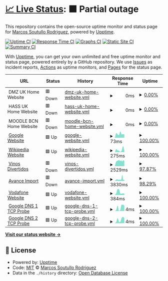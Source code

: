 # [📈 Live Status](https://kitos9112.github.io/uptime): <!--live status--> **🟧 Partial outage**

This repository contains the open-source uptime monitor and status page for [Marcos Soutullo Rodriguez](https://kitos9112.github.io/uptime), powered by [Upptime](https://github.com/upptime/upptime).

[![Uptime CI](https://github.com/kitos9112/uptime/workflows/Uptime%20CI/badge.svg)](https://github.com/kitos9112/uptime/actions?query=workflow%3A%22Uptime+CI%22)
[![Response Time CI](https://github.com/kitos9112/uptime/workflows/Response%20Time%20CI/badge.svg)](https://github.com/kitos9112/uptime/actions?query=workflow%3A%22Response+Time+CI%22)
[![Graphs CI](https://github.com/kitos9112/uptime/workflows/Graphs%20CI/badge.svg)](https://github.com/kitos9112/uptime/actions?query=workflow%3A%22Graphs+CI%22)
[![Static Site CI](https://github.com/kitos9112/uptime/workflows/Static%20Site%20CI/badge.svg)](https://github.com/kitos9112/uptime/actions?query=workflow%3A%22Static+Site+CI%22)
[![Summary CI](https://github.com/kitos9112/uptime/workflows/Summary%20CI/badge.svg)](https://github.com/kitos9112/uptime/actions?query=workflow%3A%22Summary+CI%22)

With [Upptime](https://upptime.js.org), you can get your own unlimited and free uptime monitor and status page, powered entirely by a GitHub repository. We use [Issues](https://github.com/kitos9112/uptime/issues) as incident reports, [Actions](https://github.com/kitos9112/uptime/actions) as uptime monitors, and [Pages](https://kitos9112.github.io/uptime) for the status page.

<!--start: status pages-->
<!-- This summary is generated by Upptime (https://github.com/upptime/upptime) -->
<!-- Do not edit this manually, your changes will be overwritten -->
<!-- prettier-ignore -->
| URL | Status | History | Response Time | Uptime |
| --- | ------ | ------- | ------------- | ------ |
| <img alt="" src="https://favicons.githubusercontent.com/dmz.uk." height="13"> DMZ UK Home Website | 🟥 Down | [dmz-uk-home-website.yml](https://github.com/kitos9112/uptime/commits/HEAD/history/dmz-uk-home-website.yml) | <details><summary><img alt="Response time graph" src="./graphs/dmz-uk-home-website/response-time-week.png" height="20"> 0ms</summary><br><a href="https://kitos9112.github.io/uptime/history/dmz-uk-home-website"><img alt="Response time 0" src="https://img.shields.io/endpoint?url=https%3A%2F%2Fraw.githubusercontent.com%2Fkitos9112%2Fuptime%2FHEAD%2Fapi%2Fdmz-uk-home-website%2Fresponse-time.json"></a><br><a href="https://kitos9112.github.io/uptime/history/dmz-uk-home-website"><img alt="24-hour response time 0" src="https://img.shields.io/endpoint?url=https%3A%2F%2Fraw.githubusercontent.com%2Fkitos9112%2Fuptime%2FHEAD%2Fapi%2Fdmz-uk-home-website%2Fresponse-time-day.json"></a><br><a href="https://kitos9112.github.io/uptime/history/dmz-uk-home-website"><img alt="7-day response time 0" src="https://img.shields.io/endpoint?url=https%3A%2F%2Fraw.githubusercontent.com%2Fkitos9112%2Fuptime%2FHEAD%2Fapi%2Fdmz-uk-home-website%2Fresponse-time-week.json"></a><br><a href="https://kitos9112.github.io/uptime/history/dmz-uk-home-website"><img alt="30-day response time 0" src="https://img.shields.io/endpoint?url=https%3A%2F%2Fraw.githubusercontent.com%2Fkitos9112%2Fuptime%2FHEAD%2Fapi%2Fdmz-uk-home-website%2Fresponse-time-month.json"></a><br><a href="https://kitos9112.github.io/uptime/history/dmz-uk-home-website"><img alt="1-year response time 0" src="https://img.shields.io/endpoint?url=https%3A%2F%2Fraw.githubusercontent.com%2Fkitos9112%2Fuptime%2FHEAD%2Fapi%2Fdmz-uk-home-website%2Fresponse-time-year.json"></a></details> | <details><summary><a href="https://kitos9112.github.io/uptime/history/dmz-uk-home-website">0.00%</a></summary><a href="https://kitos9112.github.io/uptime/history/dmz-uk-home-website"><img alt="All-time uptime 0.00%" src="https://img.shields.io/endpoint?url=https%3A%2F%2Fraw.githubusercontent.com%2Fkitos9112%2Fuptime%2FHEAD%2Fapi%2Fdmz-uk-home-website%2Fuptime.json"></a><br><a href="https://kitos9112.github.io/uptime/history/dmz-uk-home-website"><img alt="24-hour uptime 0.00%" src="https://img.shields.io/endpoint?url=https%3A%2F%2Fraw.githubusercontent.com%2Fkitos9112%2Fuptime%2FHEAD%2Fapi%2Fdmz-uk-home-website%2Fuptime-day.json"></a><br><a href="https://kitos9112.github.io/uptime/history/dmz-uk-home-website"><img alt="7-day uptime 0.00%" src="https://img.shields.io/endpoint?url=https%3A%2F%2Fraw.githubusercontent.com%2Fkitos9112%2Fuptime%2FHEAD%2Fapi%2Fdmz-uk-home-website%2Fuptime-week.json"></a><br><a href="https://kitos9112.github.io/uptime/history/dmz-uk-home-website"><img alt="30-day uptime 0.00%" src="https://img.shields.io/endpoint?url=https%3A%2F%2Fraw.githubusercontent.com%2Fkitos9112%2Fuptime%2FHEAD%2Fapi%2Fdmz-uk-home-website%2Fuptime-month.json"></a><br><a href="https://kitos9112.github.io/uptime/history/dmz-uk-home-website"><img alt="1-year uptime 0.00%" src="https://img.shields.io/endpoint?url=https%3A%2F%2Fraw.githubusercontent.com%2Fkitos9112%2Fuptime%2FHEAD%2Fapi%2Fdmz-uk-home-website%2Fuptime-year.json"></a></details>
| <img alt="" src="https://favicons.githubusercontent.com/hass.uk." height="13"> HASS UK Home Website | 🟥 Down | [hass-uk-home-website.yml](https://github.com/kitos9112/uptime/commits/HEAD/history/hass-uk-home-website.yml) | <details><summary><img alt="Response time graph" src="./graphs/hass-uk-home-website/response-time-week.png" height="20"> 0ms</summary><br><a href="https://kitos9112.github.io/uptime/history/hass-uk-home-website"><img alt="Response time 0" src="https://img.shields.io/endpoint?url=https%3A%2F%2Fraw.githubusercontent.com%2Fkitos9112%2Fuptime%2FHEAD%2Fapi%2Fhass-uk-home-website%2Fresponse-time.json"></a><br><a href="https://kitos9112.github.io/uptime/history/hass-uk-home-website"><img alt="24-hour response time 0" src="https://img.shields.io/endpoint?url=https%3A%2F%2Fraw.githubusercontent.com%2Fkitos9112%2Fuptime%2FHEAD%2Fapi%2Fhass-uk-home-website%2Fresponse-time-day.json"></a><br><a href="https://kitos9112.github.io/uptime/history/hass-uk-home-website"><img alt="7-day response time 0" src="https://img.shields.io/endpoint?url=https%3A%2F%2Fraw.githubusercontent.com%2Fkitos9112%2Fuptime%2FHEAD%2Fapi%2Fhass-uk-home-website%2Fresponse-time-week.json"></a><br><a href="https://kitos9112.github.io/uptime/history/hass-uk-home-website"><img alt="30-day response time 0" src="https://img.shields.io/endpoint?url=https%3A%2F%2Fraw.githubusercontent.com%2Fkitos9112%2Fuptime%2FHEAD%2Fapi%2Fhass-uk-home-website%2Fresponse-time-month.json"></a><br><a href="https://kitos9112.github.io/uptime/history/hass-uk-home-website"><img alt="1-year response time 0" src="https://img.shields.io/endpoint?url=https%3A%2F%2Fraw.githubusercontent.com%2Fkitos9112%2Fuptime%2FHEAD%2Fapi%2Fhass-uk-home-website%2Fresponse-time-year.json"></a></details> | <details><summary><a href="https://kitos9112.github.io/uptime/history/hass-uk-home-website">0.00%</a></summary><a href="https://kitos9112.github.io/uptime/history/hass-uk-home-website"><img alt="All-time uptime 0.00%" src="https://img.shields.io/endpoint?url=https%3A%2F%2Fraw.githubusercontent.com%2Fkitos9112%2Fuptime%2FHEAD%2Fapi%2Fhass-uk-home-website%2Fuptime.json"></a><br><a href="https://kitos9112.github.io/uptime/history/hass-uk-home-website"><img alt="24-hour uptime 0.00%" src="https://img.shields.io/endpoint?url=https%3A%2F%2Fraw.githubusercontent.com%2Fkitos9112%2Fuptime%2FHEAD%2Fapi%2Fhass-uk-home-website%2Fuptime-day.json"></a><br><a href="https://kitos9112.github.io/uptime/history/hass-uk-home-website"><img alt="7-day uptime 0.00%" src="https://img.shields.io/endpoint?url=https%3A%2F%2Fraw.githubusercontent.com%2Fkitos9112%2Fuptime%2FHEAD%2Fapi%2Fhass-uk-home-website%2Fuptime-week.json"></a><br><a href="https://kitos9112.github.io/uptime/history/hass-uk-home-website"><img alt="30-day uptime 0.00%" src="https://img.shields.io/endpoint?url=https%3A%2F%2Fraw.githubusercontent.com%2Fkitos9112%2Fuptime%2FHEAD%2Fapi%2Fhass-uk-home-website%2Fuptime-month.json"></a><br><a href="https://kitos9112.github.io/uptime/history/hass-uk-home-website"><img alt="1-year uptime 0.00%" src="https://img.shields.io/endpoint?url=https%3A%2F%2Fraw.githubusercontent.com%2Fkitos9112%2Fuptime%2FHEAD%2Fapi%2Fhass-uk-home-website%2Fuptime-year.json"></a></details>
| <img alt="" src="https://favicons.githubusercontent.com/moodle.bcn." height="13"> MOODLE BCN Home Website | 🟥 Down | [moodle-bcn-home-website.yml](https://github.com/kitos9112/uptime/commits/HEAD/history/moodle-bcn-home-website.yml) | <details><summary><img alt="Response time graph" src="./graphs/moodle-bcn-home-website/response-time-week.png" height="20"> 0ms</summary><br><a href="https://kitos9112.github.io/uptime/history/moodle-bcn-home-website"><img alt="Response time 0" src="https://img.shields.io/endpoint?url=https%3A%2F%2Fraw.githubusercontent.com%2Fkitos9112%2Fuptime%2FHEAD%2Fapi%2Fmoodle-bcn-home-website%2Fresponse-time.json"></a><br><a href="https://kitos9112.github.io/uptime/history/moodle-bcn-home-website"><img alt="24-hour response time 0" src="https://img.shields.io/endpoint?url=https%3A%2F%2Fraw.githubusercontent.com%2Fkitos9112%2Fuptime%2FHEAD%2Fapi%2Fmoodle-bcn-home-website%2Fresponse-time-day.json"></a><br><a href="https://kitos9112.github.io/uptime/history/moodle-bcn-home-website"><img alt="7-day response time 0" src="https://img.shields.io/endpoint?url=https%3A%2F%2Fraw.githubusercontent.com%2Fkitos9112%2Fuptime%2FHEAD%2Fapi%2Fmoodle-bcn-home-website%2Fresponse-time-week.json"></a><br><a href="https://kitos9112.github.io/uptime/history/moodle-bcn-home-website"><img alt="30-day response time 0" src="https://img.shields.io/endpoint?url=https%3A%2F%2Fraw.githubusercontent.com%2Fkitos9112%2Fuptime%2FHEAD%2Fapi%2Fmoodle-bcn-home-website%2Fresponse-time-month.json"></a><br><a href="https://kitos9112.github.io/uptime/history/moodle-bcn-home-website"><img alt="1-year response time 0" src="https://img.shields.io/endpoint?url=https%3A%2F%2Fraw.githubusercontent.com%2Fkitos9112%2Fuptime%2FHEAD%2Fapi%2Fmoodle-bcn-home-website%2Fresponse-time-year.json"></a></details> | <details><summary><a href="https://kitos9112.github.io/uptime/history/moodle-bcn-home-website">0.00%</a></summary><a href="https://kitos9112.github.io/uptime/history/moodle-bcn-home-website"><img alt="All-time uptime 0.00%" src="https://img.shields.io/endpoint?url=https%3A%2F%2Fraw.githubusercontent.com%2Fkitos9112%2Fuptime%2FHEAD%2Fapi%2Fmoodle-bcn-home-website%2Fuptime.json"></a><br><a href="https://kitos9112.github.io/uptime/history/moodle-bcn-home-website"><img alt="24-hour uptime 0.00%" src="https://img.shields.io/endpoint?url=https%3A%2F%2Fraw.githubusercontent.com%2Fkitos9112%2Fuptime%2FHEAD%2Fapi%2Fmoodle-bcn-home-website%2Fuptime-day.json"></a><br><a href="https://kitos9112.github.io/uptime/history/moodle-bcn-home-website"><img alt="7-day uptime 0.00%" src="https://img.shields.io/endpoint?url=https%3A%2F%2Fraw.githubusercontent.com%2Fkitos9112%2Fuptime%2FHEAD%2Fapi%2Fmoodle-bcn-home-website%2Fuptime-week.json"></a><br><a href="https://kitos9112.github.io/uptime/history/moodle-bcn-home-website"><img alt="30-day uptime 0.00%" src="https://img.shields.io/endpoint?url=https%3A%2F%2Fraw.githubusercontent.com%2Fkitos9112%2Fuptime%2FHEAD%2Fapi%2Fmoodle-bcn-home-website%2Fuptime-month.json"></a><br><a href="https://kitos9112.github.io/uptime/history/moodle-bcn-home-website"><img alt="1-year uptime 0.00%" src="https://img.shields.io/endpoint?url=https%3A%2F%2Fraw.githubusercontent.com%2Fkitos9112%2Fuptime%2FHEAD%2Fapi%2Fmoodle-bcn-home-website%2Fuptime-year.json"></a></details>
| <img alt="" src="https://www.google.com/favicon.ico" height="13"> [Google Website](https://www.google.com) | 🟩 Up | [google-website.yml](https://github.com/kitos9112/uptime/commits/HEAD/history/google-website.yml) | <details><summary><img alt="Response time graph" src="./graphs/google-website/response-time-week.png" height="20"> 73ms</summary><br><a href="https://kitos9112.github.io/uptime/history/google-website"><img alt="Response time 94" src="https://img.shields.io/endpoint?url=https%3A%2F%2Fraw.githubusercontent.com%2Fkitos9112%2Fuptime%2FHEAD%2Fapi%2Fgoogle-website%2Fresponse-time.json"></a><br><a href="https://kitos9112.github.io/uptime/history/google-website"><img alt="24-hour response time 62" src="https://img.shields.io/endpoint?url=https%3A%2F%2Fraw.githubusercontent.com%2Fkitos9112%2Fuptime%2FHEAD%2Fapi%2Fgoogle-website%2Fresponse-time-day.json"></a><br><a href="https://kitos9112.github.io/uptime/history/google-website"><img alt="7-day response time 73" src="https://img.shields.io/endpoint?url=https%3A%2F%2Fraw.githubusercontent.com%2Fkitos9112%2Fuptime%2FHEAD%2Fapi%2Fgoogle-website%2Fresponse-time-week.json"></a><br><a href="https://kitos9112.github.io/uptime/history/google-website"><img alt="30-day response time 73" src="https://img.shields.io/endpoint?url=https%3A%2F%2Fraw.githubusercontent.com%2Fkitos9112%2Fuptime%2FHEAD%2Fapi%2Fgoogle-website%2Fresponse-time-month.json"></a><br><a href="https://kitos9112.github.io/uptime/history/google-website"><img alt="1-year response time 94" src="https://img.shields.io/endpoint?url=https%3A%2F%2Fraw.githubusercontent.com%2Fkitos9112%2Fuptime%2FHEAD%2Fapi%2Fgoogle-website%2Fresponse-time-year.json"></a></details> | <details><summary><a href="https://kitos9112.github.io/uptime/history/google-website">100.00%</a></summary><a href="https://kitos9112.github.io/uptime/history/google-website"><img alt="All-time uptime 100.00%" src="https://img.shields.io/endpoint?url=https%3A%2F%2Fraw.githubusercontent.com%2Fkitos9112%2Fuptime%2FHEAD%2Fapi%2Fgoogle-website%2Fuptime.json"></a><br><a href="https://kitos9112.github.io/uptime/history/google-website"><img alt="24-hour uptime 100.00%" src="https://img.shields.io/endpoint?url=https%3A%2F%2Fraw.githubusercontent.com%2Fkitos9112%2Fuptime%2FHEAD%2Fapi%2Fgoogle-website%2Fuptime-day.json"></a><br><a href="https://kitos9112.github.io/uptime/history/google-website"><img alt="7-day uptime 100.00%" src="https://img.shields.io/endpoint?url=https%3A%2F%2Fraw.githubusercontent.com%2Fkitos9112%2Fuptime%2FHEAD%2Fapi%2Fgoogle-website%2Fuptime-week.json"></a><br><a href="https://kitos9112.github.io/uptime/history/google-website"><img alt="30-day uptime 100.00%" src="https://img.shields.io/endpoint?url=https%3A%2F%2Fraw.githubusercontent.com%2Fkitos9112%2Fuptime%2FHEAD%2Fapi%2Fgoogle-website%2Fuptime-month.json"></a><br><a href="https://kitos9112.github.io/uptime/history/google-website"><img alt="1-year uptime 100.00%" src="https://img.shields.io/endpoint?url=https%3A%2F%2Fraw.githubusercontent.com%2Fkitos9112%2Fuptime%2FHEAD%2Fapi%2Fgoogle-website%2Fuptime-year.json"></a></details>
| <img alt="" src="https://favicons.githubusercontent.com/en.wikipedia.org" height="13"> [Wikipedia Website](https://en.wikipedia.org) | 🟩 Up | [wikipedia-website.yml](https://github.com/kitos9112/uptime/commits/HEAD/history/wikipedia-website.yml) | <details><summary><img alt="Response time graph" src="./graphs/wikipedia-website/response-time-week.png" height="20"> 275ms</summary><br><a href="https://kitos9112.github.io/uptime/history/wikipedia-website"><img alt="Response time 234" src="https://img.shields.io/endpoint?url=https%3A%2F%2Fraw.githubusercontent.com%2Fkitos9112%2Fuptime%2FHEAD%2Fapi%2Fwikipedia-website%2Fresponse-time.json"></a><br><a href="https://kitos9112.github.io/uptime/history/wikipedia-website"><img alt="24-hour response time 224" src="https://img.shields.io/endpoint?url=https%3A%2F%2Fraw.githubusercontent.com%2Fkitos9112%2Fuptime%2FHEAD%2Fapi%2Fwikipedia-website%2Fresponse-time-day.json"></a><br><a href="https://kitos9112.github.io/uptime/history/wikipedia-website"><img alt="7-day response time 275" src="https://img.shields.io/endpoint?url=https%3A%2F%2Fraw.githubusercontent.com%2Fkitos9112%2Fuptime%2FHEAD%2Fapi%2Fwikipedia-website%2Fresponse-time-week.json"></a><br><a href="https://kitos9112.github.io/uptime/history/wikipedia-website"><img alt="30-day response time 224" src="https://img.shields.io/endpoint?url=https%3A%2F%2Fraw.githubusercontent.com%2Fkitos9112%2Fuptime%2FHEAD%2Fapi%2Fwikipedia-website%2Fresponse-time-month.json"></a><br><a href="https://kitos9112.github.io/uptime/history/wikipedia-website"><img alt="1-year response time 234" src="https://img.shields.io/endpoint?url=https%3A%2F%2Fraw.githubusercontent.com%2Fkitos9112%2Fuptime%2FHEAD%2Fapi%2Fwikipedia-website%2Fresponse-time-year.json"></a></details> | <details><summary><a href="https://kitos9112.github.io/uptime/history/wikipedia-website">100.00%</a></summary><a href="https://kitos9112.github.io/uptime/history/wikipedia-website"><img alt="All-time uptime 99.99%" src="https://img.shields.io/endpoint?url=https%3A%2F%2Fraw.githubusercontent.com%2Fkitos9112%2Fuptime%2FHEAD%2Fapi%2Fwikipedia-website%2Fuptime.json"></a><br><a href="https://kitos9112.github.io/uptime/history/wikipedia-website"><img alt="24-hour uptime 100.00%" src="https://img.shields.io/endpoint?url=https%3A%2F%2Fraw.githubusercontent.com%2Fkitos9112%2Fuptime%2FHEAD%2Fapi%2Fwikipedia-website%2Fuptime-day.json"></a><br><a href="https://kitos9112.github.io/uptime/history/wikipedia-website"><img alt="7-day uptime 100.00%" src="https://img.shields.io/endpoint?url=https%3A%2F%2Fraw.githubusercontent.com%2Fkitos9112%2Fuptime%2FHEAD%2Fapi%2Fwikipedia-website%2Fuptime-week.json"></a><br><a href="https://kitos9112.github.io/uptime/history/wikipedia-website"><img alt="30-day uptime 99.97%" src="https://img.shields.io/endpoint?url=https%3A%2F%2Fraw.githubusercontent.com%2Fkitos9112%2Fuptime%2FHEAD%2Fapi%2Fwikipedia-website%2Fuptime-month.json"></a><br><a href="https://kitos9112.github.io/uptime/history/wikipedia-website"><img alt="1-year uptime 99.99%" src="https://img.shields.io/endpoint?url=https%3A%2F%2Fraw.githubusercontent.com%2Fkitos9112%2Fuptime%2FHEAD%2Fapi%2Fwikipedia-website%2Fuptime-year.json"></a></details>
| <img alt="" src="https://favicons.githubusercontent.com/vinosdivertidos.es" height="13"> [Vinos Divertidos](https://vinosdivertidos.es) | 🟥 Down | [vinos-divertidos.yml](https://github.com/kitos9112/uptime/commits/HEAD/history/vinos-divertidos.yml) | <details><summary><img alt="Response time graph" src="./graphs/vinos-divertidos/response-time-week.png" height="20"> 2529ms</summary><br><a href="https://kitos9112.github.io/uptime/history/vinos-divertidos"><img alt="Response time 1557" src="https://img.shields.io/endpoint?url=https%3A%2F%2Fraw.githubusercontent.com%2Fkitos9112%2Fuptime%2FHEAD%2Fapi%2Fvinos-divertidos%2Fresponse-time.json"></a><br><a href="https://kitos9112.github.io/uptime/history/vinos-divertidos"><img alt="24-hour response time 2526" src="https://img.shields.io/endpoint?url=https%3A%2F%2Fraw.githubusercontent.com%2Fkitos9112%2Fuptime%2FHEAD%2Fapi%2Fvinos-divertidos%2Fresponse-time-day.json"></a><br><a href="https://kitos9112.github.io/uptime/history/vinos-divertidos"><img alt="7-day response time 2529" src="https://img.shields.io/endpoint?url=https%3A%2F%2Fraw.githubusercontent.com%2Fkitos9112%2Fuptime%2FHEAD%2Fapi%2Fvinos-divertidos%2Fresponse-time-week.json"></a><br><a href="https://kitos9112.github.io/uptime/history/vinos-divertidos"><img alt="30-day response time 1836" src="https://img.shields.io/endpoint?url=https%3A%2F%2Fraw.githubusercontent.com%2Fkitos9112%2Fuptime%2FHEAD%2Fapi%2Fvinos-divertidos%2Fresponse-time-month.json"></a><br><a href="https://kitos9112.github.io/uptime/history/vinos-divertidos"><img alt="1-year response time 1557" src="https://img.shields.io/endpoint?url=https%3A%2F%2Fraw.githubusercontent.com%2Fkitos9112%2Fuptime%2FHEAD%2Fapi%2Fvinos-divertidos%2Fresponse-time-year.json"></a></details> | <details><summary><a href="https://kitos9112.github.io/uptime/history/vinos-divertidos">97.87%</a></summary><a href="https://kitos9112.github.io/uptime/history/vinos-divertidos"><img alt="All-time uptime 99.79%" src="https://img.shields.io/endpoint?url=https%3A%2F%2Fraw.githubusercontent.com%2Fkitos9112%2Fuptime%2FHEAD%2Fapi%2Fvinos-divertidos%2Fuptime.json"></a><br><a href="https://kitos9112.github.io/uptime/history/vinos-divertidos"><img alt="24-hour uptime 99.88%" src="https://img.shields.io/endpoint?url=https%3A%2F%2Fraw.githubusercontent.com%2Fkitos9112%2Fuptime%2FHEAD%2Fapi%2Fvinos-divertidos%2Fuptime-day.json"></a><br><a href="https://kitos9112.github.io/uptime/history/vinos-divertidos"><img alt="7-day uptime 97.87%" src="https://img.shields.io/endpoint?url=https%3A%2F%2Fraw.githubusercontent.com%2Fkitos9112%2Fuptime%2FHEAD%2Fapi%2Fvinos-divertidos%2Fuptime-week.json"></a><br><a href="https://kitos9112.github.io/uptime/history/vinos-divertidos"><img alt="30-day uptime 99.47%" src="https://img.shields.io/endpoint?url=https%3A%2F%2Fraw.githubusercontent.com%2Fkitos9112%2Fuptime%2FHEAD%2Fapi%2Fvinos-divertidos%2Fuptime-month.json"></a><br><a href="https://kitos9112.github.io/uptime/history/vinos-divertidos"><img alt="1-year uptime 99.79%" src="https://img.shields.io/endpoint?url=https%3A%2F%2Fraw.githubusercontent.com%2Fkitos9112%2Fuptime%2FHEAD%2Fapi%2Fvinos-divertidos%2Fuptime-year.json"></a></details>
| <img alt="" src="https://favicons.githubusercontent.com/avanceimport.com" height="13"> [Avance Import](https://avanceimport.com) | 🟥 Down | [avance-import.yml](https://github.com/kitos9112/uptime/commits/HEAD/history/avance-import.yml) | <details><summary><img alt="Response time graph" src="./graphs/avance-import/response-time-week.png" height="20"> 3830ms</summary><br><a href="https://kitos9112.github.io/uptime/history/avance-import"><img alt="Response time 1592" src="https://img.shields.io/endpoint?url=https%3A%2F%2Fraw.githubusercontent.com%2Fkitos9112%2Fuptime%2FHEAD%2Fapi%2Favance-import%2Fresponse-time.json"></a><br><a href="https://kitos9112.github.io/uptime/history/avance-import"><img alt="24-hour response time 2413" src="https://img.shields.io/endpoint?url=https%3A%2F%2Fraw.githubusercontent.com%2Fkitos9112%2Fuptime%2FHEAD%2Fapi%2Favance-import%2Fresponse-time-day.json"></a><br><a href="https://kitos9112.github.io/uptime/history/avance-import"><img alt="7-day response time 3830" src="https://img.shields.io/endpoint?url=https%3A%2F%2Fraw.githubusercontent.com%2Fkitos9112%2Fuptime%2FHEAD%2Fapi%2Favance-import%2Fresponse-time-week.json"></a><br><a href="https://kitos9112.github.io/uptime/history/avance-import"><img alt="30-day response time 2068" src="https://img.shields.io/endpoint?url=https%3A%2F%2Fraw.githubusercontent.com%2Fkitos9112%2Fuptime%2FHEAD%2Fapi%2Favance-import%2Fresponse-time-month.json"></a><br><a href="https://kitos9112.github.io/uptime/history/avance-import"><img alt="1-year response time 1592" src="https://img.shields.io/endpoint?url=https%3A%2F%2Fraw.githubusercontent.com%2Fkitos9112%2Fuptime%2FHEAD%2Fapi%2Favance-import%2Fresponse-time-year.json"></a></details> | <details><summary><a href="https://kitos9112.github.io/uptime/history/avance-import">98.29%</a></summary><a href="https://kitos9112.github.io/uptime/history/avance-import"><img alt="All-time uptime 99.83%" src="https://img.shields.io/endpoint?url=https%3A%2F%2Fraw.githubusercontent.com%2Fkitos9112%2Fuptime%2FHEAD%2Fapi%2Favance-import%2Fuptime.json"></a><br><a href="https://kitos9112.github.io/uptime/history/avance-import"><img alt="24-hour uptime 99.99%" src="https://img.shields.io/endpoint?url=https%3A%2F%2Fraw.githubusercontent.com%2Fkitos9112%2Fuptime%2FHEAD%2Fapi%2Favance-import%2Fuptime-day.json"></a><br><a href="https://kitos9112.github.io/uptime/history/avance-import"><img alt="7-day uptime 98.29%" src="https://img.shields.io/endpoint?url=https%3A%2F%2Fraw.githubusercontent.com%2Fkitos9112%2Fuptime%2FHEAD%2Fapi%2Favance-import%2Fuptime-week.json"></a><br><a href="https://kitos9112.github.io/uptime/history/avance-import"><img alt="30-day uptime 99.57%" src="https://img.shields.io/endpoint?url=https%3A%2F%2Fraw.githubusercontent.com%2Fkitos9112%2Fuptime%2FHEAD%2Fapi%2Favance-import%2Fuptime-month.json"></a><br><a href="https://kitos9112.github.io/uptime/history/avance-import"><img alt="1-year uptime 99.83%" src="https://img.shields.io/endpoint?url=https%3A%2F%2Fraw.githubusercontent.com%2Fkitos9112%2Fuptime%2FHEAD%2Fapi%2Favance-import%2Fuptime-year.json"></a></details>
| <img alt="" src="https://favicons.githubusercontent.com/null" height="13"> [Vodafone Website](www.vodafone.com) | 🟩 Up | [vodafone-website.yml](https://github.com/kitos9112/uptime/commits/HEAD/history/vodafone-website.yml) | <details><summary><img alt="Response time graph" src="./graphs/vodafone-website/response-time-week.png" height="20"> 384ms</summary><br><a href="https://kitos9112.github.io/uptime/history/vodafone-website"><img alt="Response time 487" src="https://img.shields.io/endpoint?url=https%3A%2F%2Fraw.githubusercontent.com%2Fkitos9112%2Fuptime%2FHEAD%2Fapi%2Fvodafone-website%2Fresponse-time.json"></a><br><a href="https://kitos9112.github.io/uptime/history/vodafone-website"><img alt="24-hour response time 202" src="https://img.shields.io/endpoint?url=https%3A%2F%2Fraw.githubusercontent.com%2Fkitos9112%2Fuptime%2FHEAD%2Fapi%2Fvodafone-website%2Fresponse-time-day.json"></a><br><a href="https://kitos9112.github.io/uptime/history/vodafone-website"><img alt="7-day response time 384" src="https://img.shields.io/endpoint?url=https%3A%2F%2Fraw.githubusercontent.com%2Fkitos9112%2Fuptime%2FHEAD%2Fapi%2Fvodafone-website%2Fresponse-time-week.json"></a><br><a href="https://kitos9112.github.io/uptime/history/vodafone-website"><img alt="30-day response time 516" src="https://img.shields.io/endpoint?url=https%3A%2F%2Fraw.githubusercontent.com%2Fkitos9112%2Fuptime%2FHEAD%2Fapi%2Fvodafone-website%2Fresponse-time-month.json"></a><br><a href="https://kitos9112.github.io/uptime/history/vodafone-website"><img alt="1-year response time 487" src="https://img.shields.io/endpoint?url=https%3A%2F%2Fraw.githubusercontent.com%2Fkitos9112%2Fuptime%2FHEAD%2Fapi%2Fvodafone-website%2Fresponse-time-year.json"></a></details> | <details><summary><a href="https://kitos9112.github.io/uptime/history/vodafone-website">100.00%</a></summary><a href="https://kitos9112.github.io/uptime/history/vodafone-website"><img alt="All-time uptime 100.00%" src="https://img.shields.io/endpoint?url=https%3A%2F%2Fraw.githubusercontent.com%2Fkitos9112%2Fuptime%2FHEAD%2Fapi%2Fvodafone-website%2Fuptime.json"></a><br><a href="https://kitos9112.github.io/uptime/history/vodafone-website"><img alt="24-hour uptime 100.00%" src="https://img.shields.io/endpoint?url=https%3A%2F%2Fraw.githubusercontent.com%2Fkitos9112%2Fuptime%2FHEAD%2Fapi%2Fvodafone-website%2Fuptime-day.json"></a><br><a href="https://kitos9112.github.io/uptime/history/vodafone-website"><img alt="7-day uptime 100.00%" src="https://img.shields.io/endpoint?url=https%3A%2F%2Fraw.githubusercontent.com%2Fkitos9112%2Fuptime%2FHEAD%2Fapi%2Fvodafone-website%2Fuptime-week.json"></a><br><a href="https://kitos9112.github.io/uptime/history/vodafone-website"><img alt="30-day uptime 100.00%" src="https://img.shields.io/endpoint?url=https%3A%2F%2Fraw.githubusercontent.com%2Fkitos9112%2Fuptime%2FHEAD%2Fapi%2Fvodafone-website%2Fuptime-month.json"></a><br><a href="https://kitos9112.github.io/uptime/history/vodafone-website"><img alt="1-year uptime 100.00%" src="https://img.shields.io/endpoint?url=https%3A%2F%2Fraw.githubusercontent.com%2Fkitos9112%2Fuptime%2FHEAD%2Fapi%2Fvodafone-website%2Fuptime-year.json"></a></details>
| <img alt="" src="https://www.google.com/favicon.ico" height="13"> [Google DNS 1 TCP Probe](8.8.4.4) | 🟩 Up | [google-dns-1-tcp-probe.yml](https://github.com/kitos9112/uptime/commits/HEAD/history/google-dns-1-tcp-probe.yml) | <details><summary><img alt="Response time graph" src="./graphs/google-dns-1-tcp-probe/response-time-week.png" height="20"> 4ms</summary><br><a href="https://kitos9112.github.io/uptime/history/google-dns-1-tcp-probe"><img alt="Response time 6" src="https://img.shields.io/endpoint?url=https%3A%2F%2Fraw.githubusercontent.com%2Fkitos9112%2Fuptime%2FHEAD%2Fapi%2Fgoogle-dns-1-tcp-probe%2Fresponse-time.json"></a><br><a href="https://kitos9112.github.io/uptime/history/google-dns-1-tcp-probe"><img alt="24-hour response time 6" src="https://img.shields.io/endpoint?url=https%3A%2F%2Fraw.githubusercontent.com%2Fkitos9112%2Fuptime%2FHEAD%2Fapi%2Fgoogle-dns-1-tcp-probe%2Fresponse-time-day.json"></a><br><a href="https://kitos9112.github.io/uptime/history/google-dns-1-tcp-probe"><img alt="7-day response time 4" src="https://img.shields.io/endpoint?url=https%3A%2F%2Fraw.githubusercontent.com%2Fkitos9112%2Fuptime%2FHEAD%2Fapi%2Fgoogle-dns-1-tcp-probe%2Fresponse-time-week.json"></a><br><a href="https://kitos9112.github.io/uptime/history/google-dns-1-tcp-probe"><img alt="30-day response time 5" src="https://img.shields.io/endpoint?url=https%3A%2F%2Fraw.githubusercontent.com%2Fkitos9112%2Fuptime%2FHEAD%2Fapi%2Fgoogle-dns-1-tcp-probe%2Fresponse-time-month.json"></a><br><a href="https://kitos9112.github.io/uptime/history/google-dns-1-tcp-probe"><img alt="1-year response time 6" src="https://img.shields.io/endpoint?url=https%3A%2F%2Fraw.githubusercontent.com%2Fkitos9112%2Fuptime%2FHEAD%2Fapi%2Fgoogle-dns-1-tcp-probe%2Fresponse-time-year.json"></a></details> | <details><summary><a href="https://kitos9112.github.io/uptime/history/google-dns-1-tcp-probe">100.00%</a></summary><a href="https://kitos9112.github.io/uptime/history/google-dns-1-tcp-probe"><img alt="All-time uptime 100.00%" src="https://img.shields.io/endpoint?url=https%3A%2F%2Fraw.githubusercontent.com%2Fkitos9112%2Fuptime%2FHEAD%2Fapi%2Fgoogle-dns-1-tcp-probe%2Fuptime.json"></a><br><a href="https://kitos9112.github.io/uptime/history/google-dns-1-tcp-probe"><img alt="24-hour uptime 100.00%" src="https://img.shields.io/endpoint?url=https%3A%2F%2Fraw.githubusercontent.com%2Fkitos9112%2Fuptime%2FHEAD%2Fapi%2Fgoogle-dns-1-tcp-probe%2Fuptime-day.json"></a><br><a href="https://kitos9112.github.io/uptime/history/google-dns-1-tcp-probe"><img alt="7-day uptime 100.00%" src="https://img.shields.io/endpoint?url=https%3A%2F%2Fraw.githubusercontent.com%2Fkitos9112%2Fuptime%2FHEAD%2Fapi%2Fgoogle-dns-1-tcp-probe%2Fuptime-week.json"></a><br><a href="https://kitos9112.github.io/uptime/history/google-dns-1-tcp-probe"><img alt="30-day uptime 100.00%" src="https://img.shields.io/endpoint?url=https%3A%2F%2Fraw.githubusercontent.com%2Fkitos9112%2Fuptime%2FHEAD%2Fapi%2Fgoogle-dns-1-tcp-probe%2Fuptime-month.json"></a><br><a href="https://kitos9112.github.io/uptime/history/google-dns-1-tcp-probe"><img alt="1-year uptime 100.00%" src="https://img.shields.io/endpoint?url=https%3A%2F%2Fraw.githubusercontent.com%2Fkitos9112%2Fuptime%2FHEAD%2Fapi%2Fgoogle-dns-1-tcp-probe%2Fuptime-year.json"></a></details>
| <img alt="" src="https://www.google.com/favicon.ico" height="13"> [Google DNS 2 TCP Probe](8.8.8.8) | 🟩 Up | [google-dns-2-tcp-probe.yml](https://github.com/kitos9112/uptime/commits/HEAD/history/google-dns-2-tcp-probe.yml) | <details><summary><img alt="Response time graph" src="./graphs/google-dns-2-tcp-probe/response-time-week.png" height="20"> 4ms</summary><br><a href="https://kitos9112.github.io/uptime/history/google-dns-2-tcp-probe"><img alt="Response time 7" src="https://img.shields.io/endpoint?url=https%3A%2F%2Fraw.githubusercontent.com%2Fkitos9112%2Fuptime%2FHEAD%2Fapi%2Fgoogle-dns-2-tcp-probe%2Fresponse-time.json"></a><br><a href="https://kitos9112.github.io/uptime/history/google-dns-2-tcp-probe"><img alt="24-hour response time 5" src="https://img.shields.io/endpoint?url=https%3A%2F%2Fraw.githubusercontent.com%2Fkitos9112%2Fuptime%2FHEAD%2Fapi%2Fgoogle-dns-2-tcp-probe%2Fresponse-time-day.json"></a><br><a href="https://kitos9112.github.io/uptime/history/google-dns-2-tcp-probe"><img alt="7-day response time 4" src="https://img.shields.io/endpoint?url=https%3A%2F%2Fraw.githubusercontent.com%2Fkitos9112%2Fuptime%2FHEAD%2Fapi%2Fgoogle-dns-2-tcp-probe%2Fresponse-time-week.json"></a><br><a href="https://kitos9112.github.io/uptime/history/google-dns-2-tcp-probe"><img alt="30-day response time 5" src="https://img.shields.io/endpoint?url=https%3A%2F%2Fraw.githubusercontent.com%2Fkitos9112%2Fuptime%2FHEAD%2Fapi%2Fgoogle-dns-2-tcp-probe%2Fresponse-time-month.json"></a><br><a href="https://kitos9112.github.io/uptime/history/google-dns-2-tcp-probe"><img alt="1-year response time 7" src="https://img.shields.io/endpoint?url=https%3A%2F%2Fraw.githubusercontent.com%2Fkitos9112%2Fuptime%2FHEAD%2Fapi%2Fgoogle-dns-2-tcp-probe%2Fresponse-time-year.json"></a></details> | <details><summary><a href="https://kitos9112.github.io/uptime/history/google-dns-2-tcp-probe">100.00%</a></summary><a href="https://kitos9112.github.io/uptime/history/google-dns-2-tcp-probe"><img alt="All-time uptime 100.00%" src="https://img.shields.io/endpoint?url=https%3A%2F%2Fraw.githubusercontent.com%2Fkitos9112%2Fuptime%2FHEAD%2Fapi%2Fgoogle-dns-2-tcp-probe%2Fuptime.json"></a><br><a href="https://kitos9112.github.io/uptime/history/google-dns-2-tcp-probe"><img alt="24-hour uptime 100.00%" src="https://img.shields.io/endpoint?url=https%3A%2F%2Fraw.githubusercontent.com%2Fkitos9112%2Fuptime%2FHEAD%2Fapi%2Fgoogle-dns-2-tcp-probe%2Fuptime-day.json"></a><br><a href="https://kitos9112.github.io/uptime/history/google-dns-2-tcp-probe"><img alt="7-day uptime 100.00%" src="https://img.shields.io/endpoint?url=https%3A%2F%2Fraw.githubusercontent.com%2Fkitos9112%2Fuptime%2FHEAD%2Fapi%2Fgoogle-dns-2-tcp-probe%2Fuptime-week.json"></a><br><a href="https://kitos9112.github.io/uptime/history/google-dns-2-tcp-probe"><img alt="30-day uptime 100.00%" src="https://img.shields.io/endpoint?url=https%3A%2F%2Fraw.githubusercontent.com%2Fkitos9112%2Fuptime%2FHEAD%2Fapi%2Fgoogle-dns-2-tcp-probe%2Fuptime-month.json"></a><br><a href="https://kitos9112.github.io/uptime/history/google-dns-2-tcp-probe"><img alt="1-year uptime 100.00%" src="https://img.shields.io/endpoint?url=https%3A%2F%2Fraw.githubusercontent.com%2Fkitos9112%2Fuptime%2FHEAD%2Fapi%2Fgoogle-dns-2-tcp-probe%2Fuptime-year.json"></a></details>

<!--end: status pages-->

[**Visit our status website →**](https://kitos9112.github.io/uptime)

## 📄 License

- Powered by: [Upptime](https://github.com/upptime/upptime)
- Code: [MIT](./LICENSE) © [Marcos Soutullo Rodriguez](https://kitos9112.github.io/uptime)
- Data in the `./history` directory: [Open Database License](https://opendatacommons.org/licenses/odbl/1-0/)
